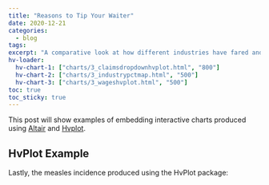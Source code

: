 ```yaml
---
title: "Reasons to Tip Your Waiter"
date: 2020-12-21
categories:
  - blog
tags:
excerpt: "A comparative look at how different industries have fared and vulnerable hotspots across the state"
hv-loader:
  hv-chart-1: ["charts/3_claimsdropdownhvplot.html", "800"]
  hv-chart-2: ["charts/3_industrypctmap.html", "500"]
  hv-chart-3: ["charts/3_wageshvplot.html", "500"]
toc: true
toc_sticky: true
---
```


<div id="hv-chart-1"></div>

This post will show examples of embedding interactive charts produced using [Altair](https://altair-viz.github.io) and [Hvplot](https://hvplot.pyviz.org/).

<div id="hv-chart-2"></div>

## HvPlot Example

Lastly, the measles incidence produced using the HvPlot package:

<div id="hv-chart-3"></div>
